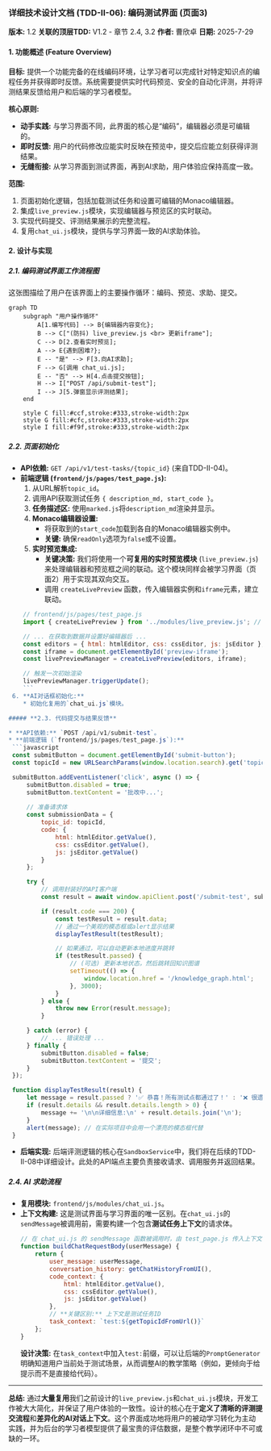 ### **详细技术设计文档 (TDD-II-06): 编码测试界面 (页面3)**

**版本:** 1.2
**关联的顶层TDD:** V1.2 - 章节 2.4, 3.2
**作者:** 曹欣卓
**日期:** 2025-7-29

#### **1. 功能概述 (Feature Overview)**

**目标:** 提供一个功能完备的在线编码环境，让学习者可以完成针对特定知识点的编程任务并获得即时反馈。系统需要提供实时代码预览、安全的自动化评测，并将评测结果反馈给用户和后端的学习者模型。

**核心原则:**

* **动手实践:** 与学习界面不同，此界面的核心是“编码”，编辑器必须是可编辑的。
* **即时反馈:** 用户的代码修改应能实时反映在预览中，提交后应能立刻获得评测结果。
* **无缝衔接:** 从学习界面到测试界面，再到AI求助，用户体验应保持高度一致。

**范围:**

1. 页面初始化逻辑，包括加载测试任务和设置可编辑的Monaco编辑器。
2. 集成`live_preview.js`模块，实现编辑器与预览区的实时联动。
3. 实现代码提交、评测结果展示的完整流程。
4. 复用`chat_ui.js`模块，提供与学习界面一致的AI求助体验。

#### **2. 设计与实现**

##### **2.1. 编码测试界面工作流程图**

这张图描绘了用户在该界面上的主要操作循环：编码、预览、求助、提交。

```mermaid
graph TD
    subgraph "用户操作循环"
        A[1.编写代码] --> B{编辑器内容变化};
        B --> C["(防抖) live_preview.js <br> 更新iframe"];
        C --> D[2.查看实时预览];
        A --> E{遇到困难?};
        E -- "是" --> F[3.向AI求助];
        F --> G[调用 chat_ui.js];
        E -- "否" --> H[4.点击提交按钮];
        H --> I["POST /api/submit-test"];
        I --> J[5.弹窗显示评测结果];
    end

    style C fill:#ccf,stroke:#333,stroke-width:2px
    style G fill:#cfc,stroke:#333,stroke-width:2px
    style I fill:#f9f,stroke:#333,stroke-width:2px
```

##### **2.2. 页面初始化**

* **API依赖:** `GET /api/v1/test-tasks/{topic_id}` (来自TDD-II-04)。
* **前端逻辑 (`frontend/js/pages/test_page.js`):**
  1. 从URL解析`topic_id`。
  2. 调用API获取测试任务 `{ description_md, start_code }`。
  3. **任务描述区:** 使用`marked.js`将`description_md`渲染并显示。
  4. **Monaco编辑器设置:**
     * 将获取到的`start_code`加载到各自的Monaco编辑器实例中。
     * **关键:** 确保`readOnly`选项为`false`或不设置。
  5. **实时预览集成:**
     * **关键决策:** 我们将使用一个**可复用的实时预览模块** (`live_preview.js`) 来处理编辑器和预览框之间的联动。这个模块同样会被学习界面（页面2）用于实现其双向交互。
     * 调用 `createLivePreview` 函数，传入编辑器实例和`iframe`元素，建立联动。
 ```javascript
     // frontend/js/pages/test_page.js
     import { createLivePreview } from '../modules/live_preview.js'; // 假设该模块已存在

     // ... 在获取到数据并设置好编辑器后 ...
     const editors = { html: htmlEditor, css: cssEditor, js: jsEditor };
     const iframe = document.getElementById('preview-iframe');
     const livePreviewManager = createLivePreview(editors, iframe);

     // 触发一次初始渲染
     livePreviewManager.triggerUpdate();
     ```
  6. **AI对话框初始化:**
     * 初始化复用的`chat_ui.js`模块。

##### **2.3. 代码提交与结果反馈**

* **API依赖:** `POST /api/v1/submit-test`。
* **前端逻辑 (`frontend/js/pages/test_page.js`):**
  ```javascript
  const submitButton = document.getElementById('submit-button');
  const topicId = new URLSearchParams(window.location.search).get('topic');

  submitButton.addEventListener('click', async () => {
      submitButton.disabled = true;
      submitButton.textContent = '批改中...';
    
      // 准备请求体
      const submissionData = {
          topic_id: topicId,
          code: {
              html: htmlEditor.getValue(),
              css: cssEditor.getValue(),
              js: jsEditor.getValue()
          }
      };

      try {
          // 调用封装好的API客户端
          const result = await window.apiClient.post('/submit-test', submissionData);

          if (result.code === 200) {
              const testResult = result.data;
              // 通过一个美观的模态框或alert显示结果
              displayTestResult(testResult);

              // 如果通过，可以自动更新本地进度并跳转
              if (testResult.passed) {
                  // (可选) 更新本地状态，然后跳转回知识图谱
                  setTimeout(() => {
                      window.location.href = '/knowledge_graph.html';
                  }, 3000);
              }
          } else {
              throw new Error(result.message);
          }

      } catch (error) {
          // ... 错误处理 ...
      } finally {
          submitButton.disabled = false;
          submitButton.textContent = '提交';
      }
  });

  function displayTestResult(result) {
      let message = result.passed ? '✅ 恭喜！所有测试点都通过了！' : '❌ 很遗憾，部分测试点未通过。';
      if (result.details && result.details.length > 0) {
          message += '\n\n详细信息:\n' + result.details.join('\n');
      }
      alert(message); // 在实际项目中会用一个漂亮的模态框代替
  }
  ```
* **后端实现:** 后端评测逻辑的核心在`SandboxService`中，我们将在后续的TDD-II-08中详细设计。此处的API端点主要负责接收请求、调用服务并返回结果。

##### **2.4. AI 求助流程**

* **复用模块:** `frontend/js/modules/chat_ui.js`。
* **上下文构建:** 这是测试界面与学习界面的唯一区别。在`chat_ui.js`的`sendMessage`被调用前，需要构建一个包含**测试任务上下文**的请求体。
  ```javascript
  // 在 chat_ui.js 的 sendMessage 函数被调用时，由 test_page.js 传入上下文
  function buildChatRequestBody(userMessage) {
      return {
          user_message: userMessage,
          conversation_history: getChatHistoryFromUI(),
          code_context: {
              html: htmlEditor.getValue(),
              css: cssEditor.getValue(),
              js: jsEditor.getValue()
          },
          // **关键区别:** 上下文是测试任务ID
          task_context: `test:${getTopicIdFromUrl()}` 
      };
  }
  ```
  **设计决策:** 在`task_context`中加入`test:`前缀，可以让后端的`PromptGenerator`明确知道用户当前处于测试场景，从而调整AI的教学策略（例如，更倾向于给提示而不是直接给代码）。

***

**总结:**
通过**大量复用**我们之前设计的`live_preview.js`和`chat_ui.js`模块，开发工作被大大简化，并保证了用户体验的一致性。设计的核心在于**定义了清晰的评测提交流程**和**差异化的AI对话上下文**。这个界面成功地将用户的被动学习转化为主动实践，并为后台的学习者模型提供了最宝贵的评估数据，是整个教学闭环中不可或缺的一环。

